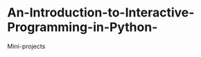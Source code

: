 An-Introduction-to-Interactive-Programming-in-Python-
=====================================================

Mini-projects 
